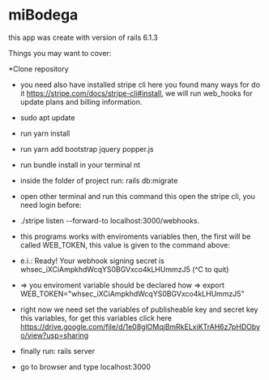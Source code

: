 # miBodega 

this app was create with version of rails 6.1.3

Things you may want to cover:

*Clone repository
* you need also have installed stripe cli here you found many ways for do it https://stripe.com/docs/stripe-cli#install, we will run web_hooks for update plans and billing information.
* sudo apt update
* run yarn install
* run yarn add bootstrap jquery popper.js
* run bundle install in your terminal  nt
* inside the folder of project run:  rails db:migrate
* open other terminal and run this command this open the stripe cli, you need login before:
*	./stripe listen --forward-to localhost:3000/webhooks.
* this programs works with enviroments variables then, the first will be called WEB_TOKEN, this value is given to the command above:
* e.i.: Ready! Your webhook signing secret is whsec_iXCiAmpkhdWcqYS0BGVxco4kLHUmmzJ5 (^C to quit) 
* => you enviroment variable should be declared how =>  export WEB_TOKEN="whsec_iXCiAmpkhdWcqYS0BGVxco4kLHUmmzJ5" 
* right now we need set the variables of publisheable key and secret key this variables, for get this variables click here 
https://drive.google.com/file/d/1e08glOMqjBmRkELxiKTrAH6z7pHDObyo/view?usp=sharing

    
* finally run: rails server 
* go to browser and type localhost:3000
